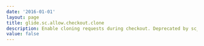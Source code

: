 ```yaml
---
date: '2016-01-01'
layout: page
title: glide.sc.allow.checkout.clone
description: Enable cloning requests during checkout. Deprecated by sc_layout; if sc_layout is enabled then this property is not used.
value: false
---
```

